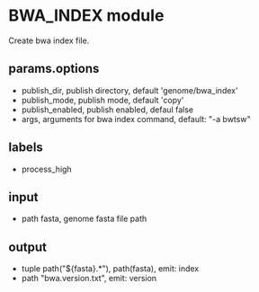 # BWA_INDEX module

Create bwa index file.

## params.options

- publish_dir, publish directory, default 'genome/bwa_index'
- publish_mode, publish mode, default 'copy'
- publish_enabled, publish enabled, defaul false
- args, arguments for bwa index command, default: "-a bwtsw"

## labels

- process_high

## input

- path fasta, genome fasta file path

## output

- tuple path("${fasta}.*"), path(fasta), emit: index
- path "bwa.version.txt", emit: version
